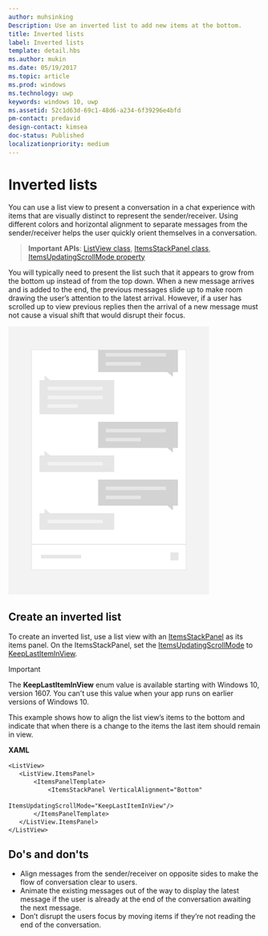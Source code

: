 ```yaml
---
author: muhsinking
Description: Use an inverted list to add new items at the bottom.
title: Inverted lists
label: Inverted lists
template: detail.hbs
ms.author: mukin
ms.date: 05/19/2017
ms.topic: article
ms.prod: windows
ms.technology: uwp
keywords: windows 10, uwp
ms.assetid: 52c1d63d-69c1-48d6-a234-6f39296e4bfd
pm-contact: predavid
design-contact: kimsea
doc-status: Published
localizationpriority: medium
---
```

# Inverted lists

<link rel="stylesheet" href="https://az835927.vo.msecnd.net/sites/uwp/Resources/css/custom.css"> 

You can use a list view to present a conversation in a chat experience with items that are visually distinct to represent the sender/receiver.  Using different colors and horizontal alignment to separate messages from the sender/receiver helps the user quickly orient themselves in a conversation.

> **Important APIs**:  [ListView class](https://msdn.microsoft.com/library/windows/apps/windows.ui.xaml.controls.listview.aspx), [ItemsStackPanel class](https://msdn.microsoft.com/library/windows/apps/windows.ui.xaml.controls.itemsstackpanel.aspx), [ItemsUpdatingScrollMode property](https://msdn.microsoft.com/library/windows/apps/windows.ui.xaml.controls.itemsstackpanel.itemsupdatingscrollmode.aspx)
 
You will typically need to present the list such that it appears to grow from the bottom up instead of from the top down.  When a new message arrives and is added to the end, the previous messages slide up to make room drawing the user’s attention to the latest arrival.  However, if a user has scrolled up to view previous replies then the arrival of a new message must not cause a visual shift that would disrupt their focus.

![Chat app with inverted list](images/listview-inverted.png)

## Create an inverted list

To create an inverted list, use a list view with an [ItemsStackPanel](https://msdn.microsoft.com/library/windows/apps/windows.ui.xaml.controls.itemsstackpanel.aspx) as its items panel. On the ItemsStackPanel, set the [ItemsUpdatingScrollMode](https://msdn.microsoft.com/library/windows/apps/windows.ui.xaml.controls.itemsstackpanel.itemsupdatingscrollmode.aspx) to [KeepLastItemInView](https://msdn.microsoft.com/library/windows/apps/windows.ui.xaml.controls.itemsupdatingscrollmode.aspx).

> [!IMPORTANT]
> The **KeepLastItemInView** enum value is available starting with Windows 10, version 1607. You can't use this value when your app runs on earlier versions of Windows 10.

This example shows how to align the list view’s items to the bottom and indicate that when there is a change to the items the last item should remain in view.
 
 **XAML**
 ```xaml
<ListView>
    <ListView.ItemsPanel>
        <ItemsPanelTemplate>
            <ItemsStackPanel VerticalAlignment="Bottom"
                             ItemsUpdatingScrollMode="KeepLastItemInView"/>
        </ItemsPanelTemplate>
    </ListView.ItemsPanel>
</ListView>
```

## Do's and don'ts

- Align messages from the sender/receiver on opposite sides to make the flow of conversation clear to users.
- Animate the existing messages out of the way to display the latest message if the user is already at the end of the conversation awaiting the next message.
- Don’t disrupt the users focus by moving items if they’re not reading the end of the conversation.